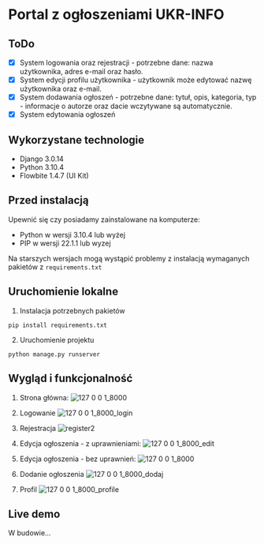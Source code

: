 # Portal z ogłoszeniami UKR-INFO

## ToDo
- [x] System logowania oraz rejestracji - potrzebne dane: nazwa użytkownika, adres e-mail oraz hasło.
- [x] System edycji profilu użytkownika - użytkownik może edytować nazwę użytkownika oraz e-mail.
- [x] System dodawania ogłoszeń - potrzebne dane: tytuł, opis, kategoria, typ - informacje o autorze oraz dacie wczytywane są automatycznie.
- [x] System edytowania ogłoszeń 

## Wykorzystane technologie
- Django 3.0.14 
- Python 3.10.4 
- Flowbite 1.4.7 (UI Kit)

## Przed instalacją
Upewnić się czy posiadamy zainstalowane na komputerze:
 - Python w wersji 3.10.4 lub wyżej
 - PIP w wersji 22.1.1 lub wyzej
 
 Na starszych wersjach mogą wystąpić problemy z instalacją wymaganych pakietów z `requirements.txt`

## Uruchomienie lokalne
1. Instalacja potrzebnych pakietów
```
pip install requirements.txt 
```

2. Uruchomienie projektu
```
python manage.py runserver
```

## Wygląd i funkcjonalność

1. Strona główna:
![127 0 0 1_8000](https://user-images.githubusercontent.com/40581509/176994915-e1dd30ba-57c1-4725-b46c-b9ca9adbabc2.png)

2. Logowanie
![127 0 0 1_8000_login](https://user-images.githubusercontent.com/40581509/176994921-90f09ffb-b83a-4de9-97c0-3ff08563db60.png)

3. Rejestracja
![register2](https://user-images.githubusercontent.com/40581509/176995003-79717c6f-606b-41de-a776-4bf36360fb01.png)


4. Edycja ogłoszenia - z uprawnieniami:
![127 0 0 1_8000_edit](https://user-images.githubusercontent.com/40581509/176994927-acf43b1c-018a-4f48-97e2-c9fb5a53a1d1.png)


5. Edycja ogłoszenia - bez uprawnień:
![127 0 0 1_8000](https://user-images.githubusercontent.com/40581509/176994915-e1dd30ba-57c1-4725-b46c-b9ca9adbabc2.png)

6. Dodanie ogłoszenia
![127 0 0 1_8000_dodaj](https://user-images.githubusercontent.com/40581509/176994942-00cc1bbc-e80b-419a-a576-bfa14f43b72b.png)

7. Profil
![127 0 0 1_8000_profile](https://user-images.githubusercontent.com/40581509/176994959-c1f38470-7146-48ff-a7d4-660f7978af38.png)






## Live demo
W budowie...
